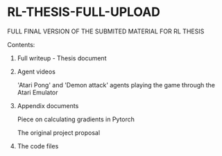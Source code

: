# RL-THESIS-FULL-UPLOAD
 FULL FINAL VERSION OF THE SUBMITED MATERIAL FOR RL THESIS






Contents:

 1. Full writeup - Thesis document 
 2. Agent videos 
 
    'Atari Pong' and 'Demon attack' agents playing the game through the Atari Emulator 
 
 3. Appendix documents 
 
    Piece on calculating gradients in Pytorch 
    
    The original project proposal
 
 4. The code files 
 
